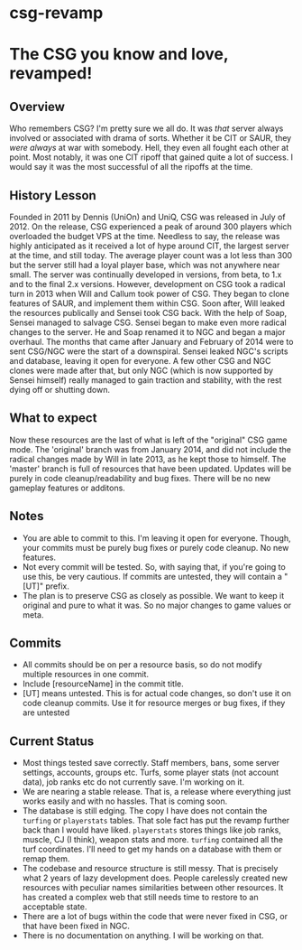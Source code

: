 # csg-revamp
# The CSG you know and love, revamped!

## Overview
Who remembers CSG? I'm pretty sure we all do. It was *that* server always involved or associated with drama of sorts. Whether it be CIT or SAUR, they *were always* at war with somebody. Hell, they even all fought each other at point. Most notably, it was one CIT ripoff that gained quite a lot of success. I would say it was the most successful of all the ripoffs at the time.

## History Lesson
Founded in 2011 by Dennis (UniOn) and UniQ, CSG was released in July of 2012. On the release, CSG experienced a peak of around 300 players which overloaded the budget VPS at the time. Needless to say, the release was highly anticipated as it received a lot of hype around CIT, the largest server at the time, and still today.
The average player count was a lot less than 300 but the server still had a loyal player base, which was not anywhere near small. The server was continually developed in versions, from beta, to 1.x and to the final 2.x versions. However, development on CSG took a radical turn in 2013 when Will and Callum took power of CSG. They began to clone features of SAUR, and implement them within CSG. Soon after, Will leaked the resources publically and Sensei took CSG back. With the help of Soap, Sensei managed to salvage CSG.
Sensei began to make even more radical changes to the server. He and Soap renamed it to NGC and began a major overhaul. The months that came after January and February of 2014 were to sent CSG/NGC were the start of a downspiral. Sensei leaked NGC's scripts and database, leaving it open for everyone. A few other CSG and NGC clones were made after that, but only NGC (which is now supported by Sensei himself) really managed to gain traction and stability, with the rest dying off or shutting down.

## What to expect
Now these resources are the last of what is left of the "original" CSG game mode. The 'original' branch was from January 2014, and did not include the radical changes made by Will in late 2013, as he kept those to himself. The 'master' branch is full of resources that have been updated. Updates will be purely in code cleanup/readability and bug fixes. There will be no new gameplay features or additons.

## Notes
- You are able to commit to this. I'm leaving it open for everyone. Though, your commits must be purely bug fixes or purely code cleanup. No new features.
- Not every commit will be tested. So, with saying that, if you're going to use this, be very cautious. If commits are untested, they will contain a "[UT]" prefix.
- The plan is to preserve CSG as closely as possible. We want to keep it original and pure to what it was. So no major changes to game values or meta.

## Commits
- All commits should be on per a resource basis, so do not modify multiple resources in one commit.
- Include [resourceName] in the commit title.
- [UT] means untested. This is for actual code changes, so don't use it on code cleanup commits. Use it for resource merges or bug fixes, if they are untested

## Current Status
- Most things tested save correctly. Staff members, bans, some server settings, accounts, groups etc. Turfs, some player stats (not account data), job ranks etc do not currently save. I'm working on it.
- We are nearing a stable release. That is, a release where everything just works easily and with no hassles. That is coming soon.
- The database is still edging. The copy I have does not contain the `turfing` or `playerstats` tables. That sole fact has put the revamp further back than I would have liked. `playerstats` stores things like job ranks, muscle, CJ (I think), weapon stats and more. `turfing` contained all the turf coordinates. I'll need to get my hands on a database with them or remap them.
- The codebase and resource structure is still messy. That is precisely what 2 years of lazy development does. People carelessly created new resources with peculiar names similarities between other resources. It has created a complex web that still needs time to restore to an acceptable state.
- There are a lot of bugs within the code that were never fixed in CSG, or that have been fixed in NGC.
- There is no documentation on anything. I will be working on that.
